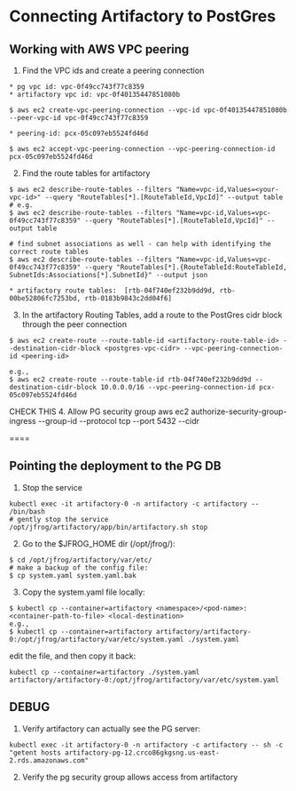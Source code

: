 # Connecting Artifactory to PostGres

## Working with AWS VPC peering

1. Find the VPC ids and create a peering connection
```
* pg vpc id: vpc-0f49cc743f77c8359
* artifactory vpc id: vpc-0f40135447851080b

$ aws ec2 create-vpc-peering-connection --vpc-id vpc-0f40135447851080b --peer-vpc-id vpc-0f49cc743f77c8359

* peering-id: pcx-05c097eb5524fd46d

$ aws ec2 accept-vpc-peering-connection --vpc-peering-connection-id pcx-05c097eb5524fd46d
```

2. Find the route tables for artifactory
```
$ aws ec2 describe-route-tables --filters "Name=vpc-id,Values=<your-vpc-id>" --query "RouteTables[*].[RouteTableId,VpcId]" --output table
# e.g.
$ aws ec2 describe-route-tables --filters "Name=vpc-id,Values=vpc-0f49cc743f77c8359" --query "RouteTables[*].[RouteTableId,VpcId]" --output table

# find subnet associations as well - can help with identifying the correct route tables
$ aws ec2 describe-route-tables --filters "Name=vpc-id,Values=vpc-0f49cc743f77c8359" --query "RouteTables[*].{RouteTableId:RouteTableId, SubnetIds:Associations[*].SubnetId}" --output json

* artifactory route tables:  [rtb-04f740ef232b9dd9d, rtb-00be52806fc7253bd, rtb-0183b9843c2dd04f6]
```

3. In the artifactory Routing Tables, add a route to the PostGres cidr block through the peer connection
``` 
$ aws ec2 create-route --route-table-id <artifactory-route-table-id> --destination-cidr-block <postgres-vpc-cidr> --vpc-peering-connection-id <peering-id>

e.g., 
$ aws ec2 create-route --route-table-id rtb-04f740ef232b9dd9d --destination-cidr-block 10.0.0.0/16 --vpc-peering-connection-id pcx-05c097eb5524fd46d
```

CHECK THIS
4. Allow PG security group 
aws ec2 authorize-security-group-ingress --group-id <rds-security-group-id> --protocol tcp --port 5432 --cidr <artifactory-vpc-cidr>



====
## Pointing the deployment to the PG DB
1. Stop the service 
```
kubectl exec -it artifactory-0 -n artifactory -c artifactory -- /bin/bash
# gently stop the service
/opt/jfrog/artifactory/app/bin/artifactory.sh stop 

```
2. Go to the $JFROG_HOME dir (/opt/jfrog/):
```
$ cd /opt/jfrog/artifactory/var/etc/
# make a backup of the config file:
$ cp system.yaml system.yaml.bak
```

3. Copy the system.yaml file locally:
```
$ kubectl cp --container=artifactory <namespace>/<pod-name>:<container-path-to-file> <local-destination>
e.g., 
$ kubectl cp --container=artifactory artifactory/artifactory-0:/opt/jfrog/artifactory/var/etc/system.yaml ./system.yaml
```
edit the file, and then copy it back:
```
kubectl cp --container=artifactory ./system.yaml artifactory/artifactory-0:/opt/jfrog/artifactory/var/etc/system.yaml
```



## DEBUG
1. Verify artifactory can actually see the PG server:
```
kubectl exec -it artifactory-0 -n artifactory -c artifactory -- sh -c "getent hosts artifactory-pg-12.crco86gkgsng.us-east-2.rds.amazonaws.com"
``` 
2. Verify the pg security group allows access from artifactory 
